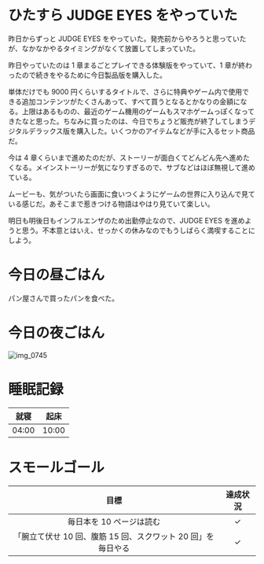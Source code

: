 # ひたすら JUDGE EYES をやっていた
昨日からずっと JUDGE EYES をやっていた。発売前からやろうと思っていたが、なかなかやるタイミングがなくて放置してしまっていた。

昨日やっていたのは 1 章まるごとプレイできる体験版をやっていて、1 章が終わったので続きをやるために今日製品版を購入した。

単体だけでも 9000 円くらいするタイトルで、さらに特典やゲーム内で使用できる追加コンテンツがたくさんあって、すべて買うとなるとかなりの金額になる。上限はあるものの、最近のゲーム機用のゲームもスマホゲームっぽくなってきたなと思った。ちなみに買ったのは、今日でちょうど販売が終了してしまうデジタルデラックス版を購入した。いくつかのアイテムなどが手に入るセット商品だ。

今は 4 章くらいまで進めたのだが、ストーリーが面白くてどんどん先へ進めたくなる。メインストーリーが気になりすぎるので、サブなどはほぼ無視して進めている。

ムービーも、気がついたら画面に食いつくようにゲームの世界に入り込んで見ている感じだ。あそこまで惹きつける物語はやはり見ていて楽しい。

明日も明後日もインフルエンザのため出勤停止なので、JUDGE EYES を進めようと思う。不本意とはいえ、せっかくの休みなのでもうしばらく満喫することにしよう。

# 今日の昼ごはん
パン屋さんで買ったパンを食べた。

# 今日の夜ごはん
![img_0745](/images/2019/01/img_0745.jpg)

# 睡眠記録
| 就寝 | 起床 |
|:---:|:---:|
| 04:00 | 10:00 |

# スモールゴール
| 目標 | 達成状況 |
|:---:|:---:|
| 毎日本を 10 ページは読む | ✓ |
| 「腕立て伏せ 10 回、腹筋 15 回、スクワット 20 回」を毎日やる | ✓ |
